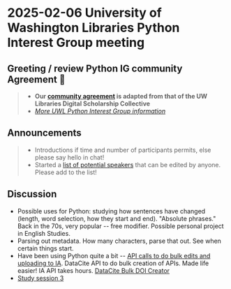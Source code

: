 # 2025-02-06 University of Washington Libraries Python Interest Group meeting
## Greeting / review Python IG community Agreement 🤝
> - **Our [community agreement](https://github.com/uwlib-python-ig/meetings/tree/main#community-agreement) is adapted from that of the UW Libraries Digital Scholarship Collective**  
> - *[More UWL Python Interest Group information](https://github.com/uwlib-python-ig/meetings#get-in-touch-with-the-pig)* 

## Announcements
> - Introductions if time and number of participants permits, else please say hello in chat!
> - Started a [list of potential speakers](https://hackmd.io/-s08LbKmRq2kbKzXJmSZLw?both) that can be edited by anyone. Please add to the list! 

## Discussion
- Possible uses for Python: studying how sentences have changed (length, word selection, how they start and end). "Absolute phrases." Back in the 70s, very popular -- free modifier. Possible personal project in English Studies.
- Parsing out metadata. How many characters, parse that out. See when certain things start.
- Have been using Python quite a bit -- [API calls to do bulk edits and uploading to IA](https://archive.org/developers/internetarchive/). DataCite API to do bulk creation of APIs. Made life easier! IA API takes hours. [DataCite Bulk DOI Creator](https://github.com/gsu-library/datacite-bulk-doi-creator/blob/master/README.md)
- [Study session 3](https://github.com/uwlib-python-ig/shared-01/tree/main/walsh-book-study-group)
